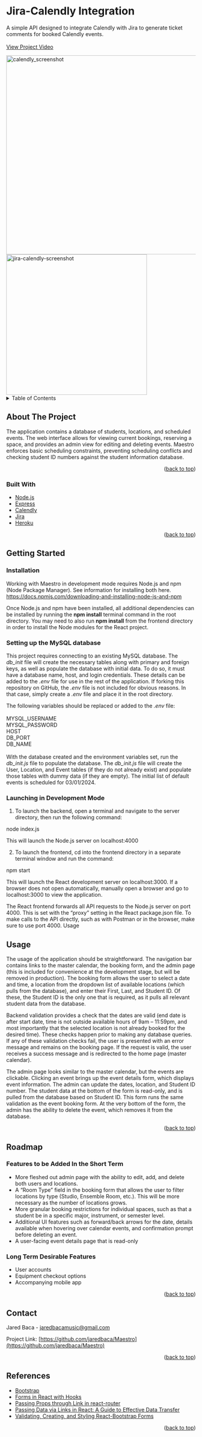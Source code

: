 <h1 align="left">Jira-Calendly Integration</h1>

  <p align="left">
    A simple API designed to integrate Calendly with Jira to generate ticket comments for booked Calendly events. 
    <br />
    <br />
    <a href="https://youtu.be/WoDv9oZ3Zlg">View Project Video</a>
  </p>
</div>

<img width="530" alt="calendly_screenshot" src="https://github.com/jaredbaca/JIRA-Integrations/assets/110132943/553d653e-7df1-4329-8278-0cacc1ebc644">
<img width="374" alt="jira-calendly-screenshot" src="https://github.com/jaredbaca/JIRA-Integrations/assets/110132943/8aecdf21-c0bc-482f-a19c-090ff7c70f7f">



<!-- TABLE OF CONTENTS -->
<details>
  <summary>Table of Contents</summary>
  <ol>
    <li>
      <a href="#about-the-project">About The Project</a>
      <ul>
        <li><a href="#built-with">Built With</a></li>
      </ul>
    </li>
    <li>
      <a href="#getting-started">Getting Started</a>
      <ul>
        <li><a href="#installation">Installation</a></li>
      </ul>
    </li>
    <li><a href="#usage">Usage</a></li>
    <li><a href="#roadmap">Roadmap</a></li>
    <li><a href="#contact">Contact</a></li>
    <li><a href="#acknowledgments">Resources</a></li>
  </ol>
</details>



<!-- ABOUT THE PROJECT -->
## About The Project

The application contains a database of students, locations, and scheduled events. The web interface allows for viewing current bookings, reserving a space, and provides an admin view for editing and deleting events. Maestro enforces basic scheduling constraints, preventing scheduling conflicts and checking student ID numbers against the student information database.


<p align="right">(<a href="#readme-top">back to top</a>)</p>



### Built With

<ul>
	<li><a href="https://nodejs.org/en">Node.js</a></li>
	<li><a href="https://expressjs.com">Express</a></li>
 	<li><a href="https://calendly.com/">Calendly</a></li>
  	<li><a href="https://www.atlassian.com/software/jira">Jira</a></li>
   	<li><a href="https://www.heroku.com/home">Heroku</a></li>
	
</ul>

<p align="right">(<a href="#readme-top">back to top</a>)</p>



<!-- GETTING STARTED -->
## Getting Started

### Installation

Working with Maestro in development mode requires Node.js and npm (Node Package Manager). See information for installing both here. https://docs.npmjs.com/downloading-and-installing-node-js-and-npm

Once Node.js and npm have been installed, all additional dependencies can be installed by running the **npm install** terminal command in the root directory. You may need to also run **npm install** from the frontend directory in order to install the Node modules for the React project.

### Setting up the MySQL database

This project requires connecting to an existing MySQL database. The *db_init* file will create the necessary tables along with primary and foreign keys, as well as populate the database with initial data. To do so, it must have a database name, host, and login credentials. These details can be added to the *.env* file for use in the rest of the application. If forking this repository on GitHub, the *.env* file is not included for obvious reasons. In that case, simply create a *.env* file and place it in the root directory.

The following variables should be replaced or added to the *.env* file:\
\
MYSQL_USERNAME\
MYSQL_PASSWORD\
HOST\
DB_PORT\
DB_NAME\
\
With the database created and the environment variables set, run the *db_init.js* file to populate the database. The *db_init.js* file will create the User, Location, and Event tables (if they do not already exist) and populate those tables with dummy data (if they are empty). The initial list of default events is scheduled for 03/01/2024. 

### Launching in Development Mode

1.	To launch the backend, open a terminal and navigate to the server directory, then run the following command:

node index.js

This will launch the Node.js server on localhost:4000

2.	To launch the frontend, cd into the frontend directory in a separate terminal window and run the command:

npm start
	
This will launch the React development server on localhost:3000. If a browser does not open automatically, manually open a browser and go to localhost:3000 to view the application.

The React frontend forwards all API requests to the Node.js server on port 4000. This is set with the “proxy” setting in the React package.json file. To make calls to the API directly, such as with Postman or in the browser, make sure to use port 4000. 
Usage



<!-- USAGE EXAMPLES -->
## Usage

The usage of the application should be straightforward. The navigation bar contains links to the master calendar, the booking form, and the admin page (this is included for convenience at the development stage, but will be removed in production). The booking form allows the user to select a date and time, a location from the dropdown list of available locations (which pulls from the database), and enter their First, Last, and Student ID. Of these, the Student ID is the only one that is required, as it pulls all relevant student data from the database.  

Backend validation provides a check that the dates are valid (end date is after start date, time is not outside available hours of 9am – 11:59pm, and most importantly that the selected location is not already booked for the desired time). These checks happen prior to making any database queries. If any of these validation checks fail, the user is presented with an error message and remains on the booking page. If the request is valid, the user receives a success message and is redirected to the home page (master calendar).

The admin page looks similar to the master calendar, but the events are clickable. Clicking an event brings up the event details form, which displays event information. The admin can update the dates, location, and Student ID number. The student data at the bottom of the form is read-only, and is pulled from the database based on Student ID. This form runs the same validation as the event booking form. At the very bottom of the form, the admin has the ability to delete the event, which removes it from the database.

<p align="right">(<a href="#readme-top">back to top</a>)</p>



<!-- ROADMAP -->
## Roadmap

### Features to be Added In the Short Term
- More fleshed out admin page with the ability to edit, add, and delete both users and locations.
- A “Room Type” field in the booking form that allows the user to filter locations by type (Studio, Ensemble Room, etc.). This will be more necessary as the number of locations grows.
- More granular booking restrictions for individual spaces, such as that a student be in a specific major, instrument, or semester level.
- Additional UI features such as forward/back arrows for the date, details available when hovering over calendar events, and confirmation prompt before deleting an event.
- A user-facing event details page that is read-only

### Long Term Desirable Features
- User accounts
- Equipment checkout options 
- Accompanying mobile app



<p align="right">(<a href="#readme-top">back to top</a>)</p>



<!-- CONTACT -->
## Contact

Jared Baca - jaredbacamusic@gmail.com

Project Link: [https://github.com/jaredbaca/Maestro](https://github.com/jaredbaca/Maestro)

<p align="right">(<a href="#readme-top">back to top</a>)</p>



<!-- ACKNOWLEDGMENTS -->
## References

* [Bootstrap](https://getbootstrap.com/docs/4.0/getting-started/introduction/)
* [Forms in React with Hooks](https://javascript.plainenglish.io/forms-in-react-with-hooks-809a3f38ed4)
* [Passing Props through Link in react-router](https://www.daggala.com/passing-props-through-link-in-react-router/)
* [Passing Data via Links in React: A Guide to Effective Data Transfer](https://medium.com/@hammadrao891/passing-data-via-links-in-react-a-guide-to-effective-data-transfer-1e0b030e2a12#:~:text=In%20React%20Router%2C%20we%20can,data%20we%20want%20to%20pass.)
* [Validating, Creating, and Styling React-Bootstrap Forms](https://clerk.com/blog/validate-create-style-react-bootstrap-forms)

<p align="right">(<a href="#readme-top">back to top</a>)</p>




